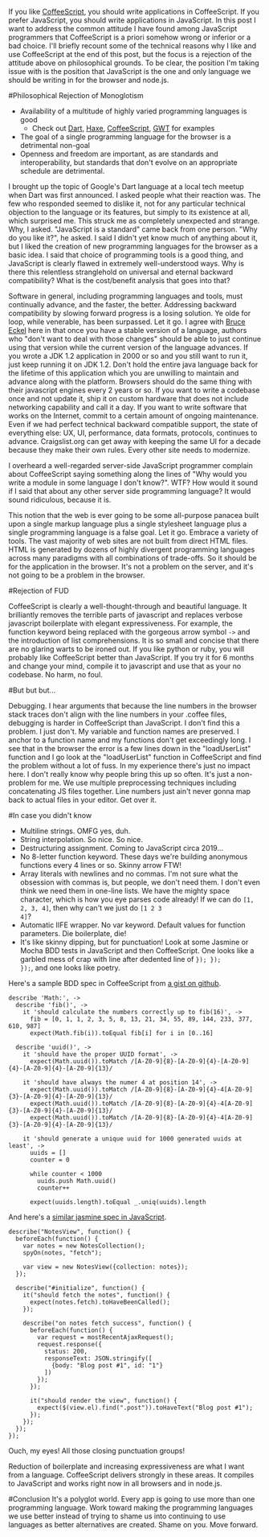 If you like [CoffeeScript](http://jashkenas.github.com/coffee-script), you should write applications in CoffeeScript. If you prefer JavaScript, you should write applications in JavaScript. In this post I want to address the common attitude I have found among JavaScript programmers that CoffeeScript is a priori somehow wrong or inferior or a bad choice. I'll briefly recount some of the technical reasons why I like and use CoffeeScript at the end of this post, but the focus is a rejection of the attitude above on philosophical grounds. To be clear, the position I'm taking issue with is the position that JavaScript is the one and only language we should be writing in for the browser and node.js.

#Philosophical Rejection of Monoglotism

* Availability of a multitude of highly varied programming languages is good
    * Check out [Dart](http://dartr.com/), [Haxe](http://haxe.org/), [CoffeeScript](http://jashkenas.github.com/coffee-script), [GWT](http://code.google.com/webtoolkit/) for examples
* The goal of a single programming language for the browser is a detrimental non-goal
* Openness and freedom are important, as are standards and interoperability, but standards that don't evolve on an appropriate schedule are detrimental.

I brought up the topic of Google's Dart language at a local tech meetup when Dart was first announced. I asked people what their reaction was. The few who responded seemed to dislike it, not for any particular technical objection to the language or its features, but simply to its existence at all, which surprised me. This struck me as completely unexpected and strange. Why, I asked. "JavaScript is a standard" came back from one person. "Why do you like it?", he asked. I said I didn't yet know much of anything about it, but I liked the creation of new programming languages for the browser as a basic idea. I said that choice of programming tools is a good thing, and JavaScript is clearly flawed in extremely well-understood ways. Why is there this relentless stranglehold on universal and eternal backward compatibility? What is the cost/benefit analysis that goes into that?

Software in general, including programming languages and tools, must continually advance, and the faster, the better. Addressing backward compatibility by slowing forward progress is a losing solution. Ye olde for loop, while venerable, has been surpassed. Let it go. I agree with [Bruce Eckel](http://www.artima.com/weblogs/viewpost.jsp?thread=221903) here in that once you have a stable version of a language, authors who "don't want to deal with those changes" should be able to just continue using that version while the current version of the language advances. If you wrote a JDK 1.2 application in 2000 or so and you still want to run it, just keep running it on JDK 1.2. Don't hold the entire java language back for the lifetime of this application which you are unwilling to maintain and advance along with the platform. Browsers should do the same thing with their javascript engines every 2 years or so. If you want to write a codebase once and not update it, ship it on custom hardware that does not include networking capability and call it a day. If you want to write software that works on the Internet, commit to a certain amount of ongoing maintenance. Even if we had perfect technical backward compatible support, the state of everything else: UX, UI, performance, data formats, protocols, continues to advance. Craigslist.org can get away with keeping the same UI for a decade because they make their own rules. Every other site needs to modernize.

I overheard a well-regarded server-side JavaScript programmer complain about CoffeeScript saying something along the lines of "Why would you write a module in some language I don't know?". WTF? How would it sound if I said that about any other server side programming language? It would sound ridiculous, because it is.

This notion that the web is ever going to be some all-purpose panacea built upon a single markup language plus a single stylesheet language plus a single programming language is a false goal. Let it go. Embrace a variety of tools. The vast majority of web sites are not built from direct HTML files. HTML is generated by dozens of highly divergent programming languages across many paradigms with all combinations of trade-offs. So it should be for the application in the browser. It's not a problem on the server, and it's not going to be a problem in the browser.

#Rejection of FUD

CoffeeScript is clearly a well-thought-through and beautiful language. It brilliantly removes the terrible parts of javascript and replaces verbose javascript boilerplate with elegant expressiveness. For example, the function keyword being replaced with the gorgeous arrow symbol <code>-&gt;</code> and the introduction of list comprehensions. It is so small and concise that there are no glaring warts to be ironed out. If you like python or ruby, you will probably like CoffeeScript better than JavaScript. If you try it for 6 months and change your mind, compile it to javascript and use that as your no codebase. No harm, no foul.

#But but but...

Debugging. I hear arguments that because the line numbers in the browser stack traces don't align with the line numbers in your .coffee files, debugging is harder in CoffeeScript than JavaScript. I don't find this a problem. I just don't. My variable and function names are preserved. I anchor to a function name and my functions don't get exceedingly long. I see that in the browser the error is a few lines down in the "loadUserList" function and I go look at the "loadUserList" function in CoffeeScript and find the problem without a lot of fuss. In my experience there's just no impact here. I don't really know why people bring this up so often. It's just a non-problem for me. We use multiple preprocessing techniques including concatenating JS files together. Line numbers just ain't never gonna map back to actual files in your editor. Get over it.

#In case you didn't know

* Multiline strings. OMFG yes, duh.
* String interpolation. So nice. So nice.
* Destructuring assignment. Coming to JavaScript circa 2019...
* No 8-letter function keyword. These days we're building anonymous functions every 4 lines or so. Skinny arrow FTW!
* Array literals with newlines and no commas. I'm not sure what the obsession with commas is, but people, we don't need them. I don't even think we need them in one-line lists. We have the mighty space character, which is how you eye parses code already! If we can do <code>[1, 2, 3, 4]</code>, then why can't we just do <code>[1 2 3 4]</code>?
* Automatic IIFE wrapper. No var keyword. Default values for function parameters. Die boilerplate, die!
* It's like skinny dipping, but for punctuation! Look at some Jasmine or Mocha BDD tests in JavaScript and then CoffeeScript. One looks like a garbled mess of crap with line after dedented line of <code>}); }); });</code>, and one looks like poetry.

Here's a sample BDD spec in CoffeeScript from [a gist on github](https://raw.github.com/gist/1379251/274de0e881eb736ebf04657c3c1955a00475836a/4_math_spec.coffee).

	describe 'Math:', ->
	  describe 'fib()', ->
	    it 'should calculate the numbers correctly up to fib(16)', ->
	      fib = [0, 1, 1, 2, 3, 5, 8, 13, 21, 34, 55, 89, 144, 233, 377, 610, 987]
	      expect(Math.fib(i)).toEqual fib[i] for i in [0..16]

	  describe 'uuid()', ->
	    it 'should have the proper UUID format', ->
	      expect(Math.uuid()).toMatch /[A-Z0-9]{8}-[A-Z0-9]{4}-[A-Z0-9]{4}-[A-Z0-9]{4}-[A-Z0-9]{13}/

	    it 'should have always the numer 4 at position 14', ->
	      expect(Math.uuid()).toMatch /[A-Z0-9]{8}-[A-Z0-9]{4}-4[A-Z0-9]{3}-[A-Z0-9]{4}-[A-Z0-9]{13}/
	      expect(Math.uuid()).toMatch /[A-Z0-9]{8}-[A-Z0-9]{4}-4[A-Z0-9]{3}-[A-Z0-9]{4}-[A-Z0-9]{13}/
	      expect(Math.uuid()).toMatch /[A-Z0-9]{8}-[A-Z0-9]{4}-4[A-Z0-9]{3}-[A-Z0-9]{4}-[A-Z0-9]{13}/

	    it 'should generate a unique uuid for 1000 generated uuids at least', ->
	      uuids = []
	      counter = 0

	      while counter < 1000
	        uuids.push Math.uuid()
	        counter++

	      expect(uuids.length).toEqual _.uniq(uuids).length

And here's a [similar jasmine spec in JavaScript](https://raw.github.com/gist/1680082/7180717961b2938f00acedbff14b7192561ac2cc/gistfile1.js).

	describe("NotesView", function() {
	  beforeEach(function() {
	    var notes = new NotesCollection();
	    spyOn(notes, "fetch");

	    var view = new NotesView({collection: notes});
	  });

	  describe("#initialize", function() {
	    it("should fetch the notes", function() {
	      expect(notes.fetch).toHaveBeenCalled();
	    });

	    describe("on notes fetch success", function() {
	      beforeEach(function() {
	        var request = mostRecentAjaxRequest();
	        request.response({
	          status: 200,
	          responseText: JSON.stringify([
	            {body: "Blog post #1", id: "1"}
	          ])
	        });
	      });

	      it("should render the view", function() {
	        expect($(view.el).find(".post")).toHaveText("Blog post #1");
	      });
	    });
	  });
	});

Ouch, my eyes! All those closing punctuation groups!

Reduction of boilerplate and increasing expressiveness are what I want from a language. CoffeeScript delivers strongly in these areas. It compiles to JavaScript and works right now in all browsers and in node.js.

#Conclusion
It's a polyglot world. Every app is going to use more than one programming language. Work toward making the programming languages we use better instead of trying to shame us into continuing to use languages as better alternatives are created. Shame on you. Move forward.
